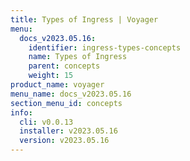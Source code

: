 ```yaml
---
title: Types of Ingress | Voyager
menu:
  docs_v2023.05.16:
    identifier: ingress-types-concepts
    name: Types of Ingress
    parent: concepts
    weight: 15
product_name: voyager
menu_name: docs_v2023.05.16
section_menu_id: concepts
info:
  cli: v0.0.13
  installer: v2023.05.16
  version: v2023.05.16
---
```


